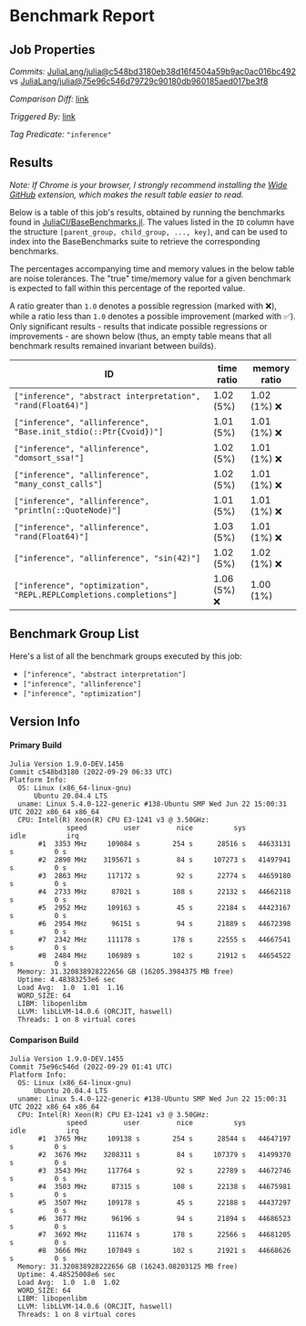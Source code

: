 # Benchmark Report

## Job Properties

*Commits:* [JuliaLang/julia@c548bd3180eb38d16f4504a59b9ac0ac016bc492](https://github.com/JuliaLang/julia/commit/c548bd3180eb38d16f4504a59b9ac0ac016bc492) vs [JuliaLang/julia@75e96c546d79729c90180db960185aed017be3f8](https://github.com/JuliaLang/julia/commit/75e96c546d79729c90180db960185aed017be3f8)

*Comparison Diff:* [link](https://github.com/JuliaLang/julia/compare/75e96c546d79729c90180db960185aed017be3f8..c548bd3180eb38d16f4504a59b9ac0ac016bc492)

*Triggered By:* [link](https://github.com/JuliaLang/julia/commit/c548bd3180eb38d16f4504a59b9ac0ac016bc492#commitcomment-85494187)

*Tag Predicate:* `"inference"`

## Results

*Note: If Chrome is your browser, I strongly recommend installing the [Wide GitHub](https://chrome.google.com/webstore/detail/wide-github/kaalofacklcidaampbokdplbklpeldpj?hl=en)
extension, which makes the result table easier to read.*

Below is a table of this job's results, obtained by running the benchmarks found in
[JuliaCI/BaseBenchmarks.jl](https://github.com/JuliaCI/BaseBenchmarks.jl). The values
listed in the `ID` column have the structure `[parent_group, child_group, ..., key]`,
and can be used to index into the BaseBenchmarks suite to retrieve the corresponding
benchmarks.

The percentages accompanying time and memory values in the below table are noise tolerances. The "true"
time/memory value for a given benchmark is expected to fall within this percentage of the reported value.

A ratio greater than `1.0` denotes a possible regression (marked with :x:), while a ratio less
than `1.0` denotes a possible improvement (marked with :white_check_mark:). Only significant results - results
that indicate possible regressions or improvements - are shown below (thus, an empty table means that all
benchmark results remained invariant between builds).

| ID | time ratio | memory ratio |
|----|------------|--------------|
| `["inference", "abstract interpretation", "rand(Float64)"]` | 1.02 (5%)  | 1.02 (1%) :x: |
| `["inference", "allinference", "Base.init_stdio(::Ptr{Cvoid})"]` | 1.01 (5%)  | 1.01 (1%) :x: |
| `["inference", "allinference", "domsort_ssa!"]` | 1.02 (5%)  | 1.01 (1%) :x: |
| `["inference", "allinference", "many_const_calls"]` | 1.02 (5%)  | 1.01 (1%) :x: |
| `["inference", "allinference", "println(::QuoteNode)"]` | 1.01 (5%)  | 1.01 (1%) :x: |
| `["inference", "allinference", "rand(Float64)"]` | 1.03 (5%)  | 1.01 (1%) :x: |
| `["inference", "allinference", "sin(42)"]` | 1.02 (5%)  | 1.02 (1%) :x: |
| `["inference", "optimization", "REPL.REPLCompletions.completions"]` | 1.06 (5%) :x: | 1.00 (1%)  |

## Benchmark Group List

Here's a list of all the benchmark groups executed by this job:

- `["inference", "abstract interpretation"]`
- `["inference", "allinference"]`
- `["inference", "optimization"]`

## Version Info

#### Primary Build

```
Julia Version 1.9.0-DEV.1456
Commit c548bd3180 (2022-09-29 06:33 UTC)
Platform Info:
  OS: Linux (x86_64-linux-gnu)
      Ubuntu 20.04.4 LTS
  uname: Linux 5.4.0-122-generic #138-Ubuntu SMP Wed Jun 22 15:00:31 UTC 2022 x86_64 x86_64
  CPU: Intel(R) Xeon(R) CPU E3-1241 v3 @ 3.50GHz: 
              speed         user         nice          sys         idle          irq
       #1  3353 MHz     109084 s        254 s      28516 s   44633131 s          0 s
       #2  2890 MHz    3195671 s         84 s     107273 s   41497941 s          0 s
       #3  2863 MHz     117172 s         92 s      22774 s   44659180 s          0 s
       #4  2733 MHz      87021 s        108 s      22132 s   44662118 s          0 s
       #5  2952 MHz     109163 s         45 s      22184 s   44423167 s          0 s
       #6  2954 MHz      96151 s         94 s      21889 s   44672398 s          0 s
       #7  2342 MHz     111178 s        178 s      22555 s   44667541 s          0 s
       #8  2484 MHz     106989 s        102 s      21912 s   44654522 s          0 s
  Memory: 31.320838928222656 GB (16205.3984375 MB free)
  Uptime: 4.48383253e6 sec
  Load Avg:  1.0  1.01  1.16
  WORD_SIZE: 64
  LIBM: libopenlibm
  LLVM: libLLVM-14.0.6 (ORCJIT, haswell)
  Threads: 1 on 8 virtual cores

```

#### Comparison Build

```
Julia Version 1.9.0-DEV.1455
Commit 75e96c546d (2022-09-29 01:41 UTC)
Platform Info:
  OS: Linux (x86_64-linux-gnu)
      Ubuntu 20.04.4 LTS
  uname: Linux 5.4.0-122-generic #138-Ubuntu SMP Wed Jun 22 15:00:31 UTC 2022 x86_64 x86_64
  CPU: Intel(R) Xeon(R) CPU E3-1241 v3 @ 3.50GHz: 
              speed         user         nice          sys         idle          irq
       #1  3765 MHz     109138 s        254 s      28544 s   44647197 s          0 s
       #2  3676 MHz    3208311 s         84 s     107379 s   41499370 s          0 s
       #3  3543 MHz     117764 s         92 s      22789 s   44672746 s          0 s
       #4  3503 MHz      87315 s        108 s      22138 s   44675981 s          0 s
       #5  3507 MHz     109178 s         45 s      22188 s   44437297 s          0 s
       #6  3677 MHz      96196 s         94 s      21894 s   44686523 s          0 s
       #7  3692 MHz     111674 s        178 s      22566 s   44681205 s          0 s
       #8  3666 MHz     107049 s        102 s      21921 s   44668626 s          0 s
  Memory: 31.320838928222656 GB (16243.08203125 MB free)
  Uptime: 4.48525008e6 sec
  Load Avg:  1.0  1.0  1.02
  WORD_SIZE: 64
  LIBM: libopenlibm
  LLVM: libLLVM-14.0.6 (ORCJIT, haswell)
  Threads: 1 on 8 virtual cores

```
